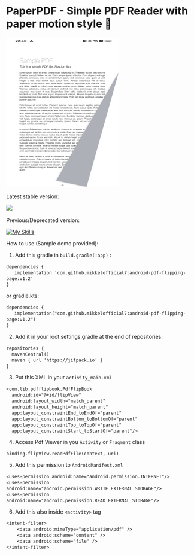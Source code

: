 # PaperPDF - Simple PDF Reader with paper motion style 📁

<img src="https://github.com/mikkelofficial7/android-pdf-flipping-page/blob/main/sample1.jpg" alt="Flipbook Engine" width="300" height="400">

Latest stable version: 

[![](https://jitpack.io/v/mikkelofficial7/android-pdf-flipping-page.svg)](https://jitpack.io/#mikkelofficial7/android-pdf-flipping-page)

Previous/Deprecated version:

[![My Skills](https://img.shields.io/badge/JitPack-v1.2-f30a06)](https://mikkelofficial7.github.io/)

How to use (Sample demo provided):

1. Add this gradle in ```build.gradle(:app)``` :
```
dependencies {
   implementation 'com.github.mikkelofficial7:android-pdf-flipping-page:v1.2'
}
 ```
or gradle.kts:
```
dependencies {
   implementation("com.github.mikkelofficial7:android-pdf-flipping-page:v1.2")
}
 ```

2. Add it in your root settings.gradle at the end of repositories:
```
repositories {
  mavenCentral()
  maven { url 'https://jitpack.io' }
}
```

3. Put this XML in your ```activity_main.xml```
```
<com.lib.pdfflipbook.PdfFlipBook
  android:id="@+id/flipView"
  android:layout_width="match_parent"
  android:layout_height="match_parent"
  app:layout_constraintEnd_toEndOf="parent"
  app:layout_constraintBottom_toBottomOf="parent"
  app:layout_constraintTop_toTopOf="parent"
  app:layout_constraintStart_toStartOf="parent"/>
```

4. Access Pdf Viewer in you ```Activity``` or ```Fragment``` class
```
binding.flipView.readPdfFile(context, uri)
```

5. Add this permission to ```AndroidManifest.xml```

```
<uses-permission android:name="android.permission.INTERNET"/>
<uses-permission android:name="android.permission.WRITE_EXTERNAL_STORAGE"/>
<uses-permission android:name="android.permission.READ_EXTERNAL_STORAGE"/>
```

6. Add this also inside ```<activity>``` tag

```
<intent-filter>
    <data android:mimeType="application/pdf" />
    <data android:scheme="content" />
    <data android:scheme="file" />
</intent-filter>
```
